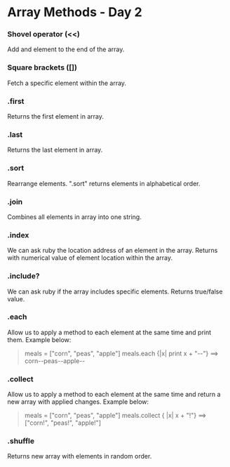 # Array Methods - Day 2

### Shovel operator (<<)
Add and element to the end of the array.

### Square brackets ([])
Fetch a specific element within the array.

### .first
Returns the first element in array.

### .last
Returns the last element in array.

### .sort
Rearrange elements. ".sort" returns elements in alphabetical order.

### .join
Combines all elements in array into one string.

### .index
We can ask ruby the location address of an element in the array. Returns with numerical value of element location within the array.

### .include?
We can ask ruby if the array includes specific elements. Returns true/false value.

### .each
Allow us to apply a method to each element at the same time and print them. Example below:

> meals = ["corn", "peas", "apple"]
> meals.each {|x| print x + "--"}  ==> corn--peas--apple--

### .collect
Allow us to apply a method to each element at the same time and return a new array with applied changes. Example below:

> meals = ["corn", "peas", "apple"]
> meals.collect { |x| x + "!"}   ==>  ["corn!", "peas!", "apple!"]


### .shuffle
Returns new array with elements in random order.
